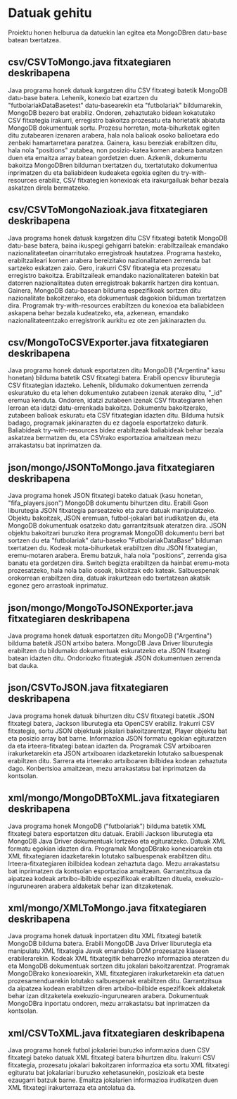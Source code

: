 # Datuak gehitu
Proiektu honen helburua da datuekin lan egitea eta MongoDBren datu-base batean txertatzea.
## csv/CSVToMongo.java fitxategiaren deskribapena
Java programa honek datuak kargatzen ditu CSV fitxategi batetik MongoDB datu-base batera. Lehenik, konexio bat ezartzen du "futbolariakDataBasetest" datu-basearekin eta "futbolariak" bildumarekin, MongoDB bezero bat erabiliz. Ondoren, zehaztutako bidean kokatutako CSV fitxategia irakurri, erregistro bakoitza prozesatu eta horietatik abiatuta MongoDB dokumentuak sortu. Prozesu horretan, mota-bihurketak egiten ditu zutabearen izenaren arabera, hala nola balioak osoko balioetara edo zenbaki hamartarretara paratzea. Gainera, kasu bereziak erabiltzen ditu, hala nola "positions" zutabea, non posizio-katea komen arabera banatzen duen eta emaitza array batean gordetzen duen. Azkenik, dokumentu bakoitza MongoDBren bilduman txertatzen du, txertatutako dokumentua inprimatzen du eta baliabideen kudeaketa egokia egiten du try-with-resources erabiliz, CSV fitxategien konexioak eta irakurgailuak behar bezala askatzen direla bermatzeko.
##  csv/CSVToMongoNazioak.java fitxategiaren deskribapena
Java programa honek datuak kargatzen ditu CSV fitxategi batetik MongoDB datu-base batera, baina ikuspegi gehigarri batekin: erabiltzaileak emandako nazionalitateetan oinarritutako erregistroak hautatzea. Programa hasteko, erabiltzaileari komen arabera bereizitako nazionalitateen zerrenda bat sartzeko eskatzen zaio. Gero, irakurri CSV fitxategia eta prozesatu erregistro bakoitza. Erabiltzaileak emandako nazionalitateren batekin bat datorren nazionalitatea duten erregistroak bakarrik hartzen dira kontuan. Gainera, MongoDB datu-basean bilduma espezifikoak sortzen ditu nazionalitate bakoitzerako, eta dokumentuak dagokion bilduman txertatzen dira. Programak try-with-resources erabiltzen du konexioa eta baliabideen askapena behar bezala kudeatzeko, eta, azkenean, emandako nazionalitateentzako erregistrorik aurkitu ez ote zen jakinarazten du.
##  csv/MongoToCSVExporter.java fitxategiaren deskribapena
Java programa honek datuak esportatzen ditu MongoDB ("Argentina" kasu honetan) bilduma batetik CSV fitxategi batera. Erabili opencsv liburutegia CSV fitxategian idazteko. Lehenik, bildumako dokumentuen zerrenda eskuratuko du eta lehen dokumentuko zutabeen izenak aterako ditu, "_id" eremua kenduta. Ondoren, idatzi zutabeen izenak CSV fitxategiaren lehen lerroan eta idatzi datu-errenkada bakoitza. Dokumentu bakoitzerako, zutabeen balioak eskuratu eta CSV fitxategian idazten ditu. Bilduma hutsik badago, programak jakinarazten du ez dagoela esportatzeko daturik. Baliabideak try-with-resources bidez erabiltzeak baliabideak behar bezala askatzea bermatzen du, eta CSVrako esportazioa amaitzean mezu arrakastatsu bat inprimatzen da.
##  json/mongo/JSONToMongo.java fitxategiaren deskribapena
Java programa honek JSON fitxategi bateko datuak (kasu honetan, "fifa_players.json") MongoDB dokumentu bihurtzen ditu. Erabili Gson liburutegia JSON fitxategia parseatzeko eta zure datuak manipulatzeko. Objektu bakoitzak, JSON eremuan, futbol-jokalari bat irudikatzen du, eta MongoDB dokumentuak osatzeko datu garrantzitsuak ateratzen dira. JSON objektu bakoitzari buruzko itera programak MongoDB dokumentu berri bat sortzen du eta "futbolariak" datu-baseko "FutbolariakDataBase" bilduman txertatzen du. Kodeak mota-bihurketak erabiltzen ditu JSON fitxategian, eremu-motaren arabera. Eremu batzuk, hala nola "positions", zerrenda gisa banatu eta gordetzen dira. Switch begizta erabiltzen da hainbat eremu-mota prozesatzeko, hala nola balio osoak, bikoitzak edo kateak. Salbuespenak orokorrean erabiltzen dira, datuak irakurtzean edo txertatzean akatsik egonez gero arrastoak inprimatuz.
##  json/mongo/MongoToJSONExporter.java fitxategiaren deskribapena
Java programa honek datuak esportatzen ditu MongoDB ("Argentina") bilduma batetik JSON artxibo batera. MongoDB Java Driver liburutegia erabiltzen du bildumako dokumentuak eskuratzeko eta JSON fitxategi batean idazten ditu. Ondoriozko fitxategiak JSON dokumentuen zerrenda bat dauka. 
##  json/CSVToJSON.java fitxategiaren deskribapena
Java programa honek datuak bihurtzen ditu CSV fitxategi batetik JSON fitxategi batera, Jackson liburutegia eta OpenCSV erabiliz. Irakurri CSV fitxategia, sortu JSON objektuak jokalari bakoitzarentzat, Player objektu bat eta posizio array bat barne. Informazioa JSON formatu egokian egituratzen da eta irteera-fitxategi batean idazten da. Programak CSV artxiboaren irakurketarekin eta JSON artxiboaren idazketarekin lotutako salbuespenak erabiltzen ditu. Sarrera eta irteerako artxiboaren ibilbidea kodean zehaztuta dago. Konbertsioa amaitzean, mezu arrakastatsu bat inprimatzen da kontsolan.
##  xml/mongo/MongoDBToXML.java fitxategiaren deskribapena
Java programa honek MongoDB ("futbolariak") bilduma batetik XML fitxategi batera esportatzen ditu datuak. Erabili Jackson liburutegia eta MongoDB Java Driver dokumentuak lortzeko eta egituratzeko. Datuak XML formatu egokian idazten dira. Programak MongoDBrako konexioarekin eta XML fitxategiaren idazketarekin lotutako salbuespenak erabiltzen ditu. Irteera-fitxategiaren ibilbidea kodean zehaztuta dago. Mezu arrakastatsu bat inprimatzen da kontsolan esportazioa amaitzean. Garrantzitsua da aipatzea kodeak artxibo-ibilbide espezifikoak erabiltzen dituela, exekuzio-ingurunearen arabera aldaketak behar izan ditzaketenak.
##  xml/mongo/XMLToMongo.java fitxategiaren deskribapena
Java programa honek datuak inportatzen ditu XML fitxategi batetik MongoDB bilduma batera. Erabili MongoDB Java Driver liburutegia eta manipulatu XML fitxategia Javak emandako DOM prozesatze klaseen erabilerarekin. Kodeak XML fitxategitik beharrezko informazioa ateratzen du eta MongoDB dokumentuak sortzen ditu jokalari bakoitzarentzat. Programak MongoDBrako konexioarekin, XML fitxategiaren irakurketarekin eta datuen prozesamenduarekin lotutako salbuespenak erabiltzen ditu. Garrantzitsua da aipatzea kodean erabiltzen diren artxibo-ibilbide espezifikoek aldaketak behar izan ditzaketela exekuzio-ingurunearen arabera. Dokumentuak MongoDBra inportatu ondoren, mezu arrakastatsu bat inprimatzen da kontsolan.
##  xml/CSVToXML.java fitxategiaren deskribapena
Java programa honek futbol jokalariei buruzko informazioa duen CSV fitxategi bateko datuak XML fitxategi batera bihurtzen ditu. Irakurri CSV fitxategia, prozesatu jokalari bakoitzaren informazioa eta sortu XML fitxategi egituratu bat jokalariari buruzko xehetasunekin, posizioak eta beste ezaugarri batzuk barne. Emaitza jokalarien informazioa irudikatzen duen XML fitxategi irakurterraza eta antolatua da.